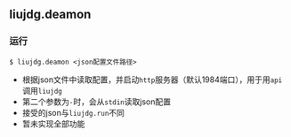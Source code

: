 ## liujdg.deamon

### 运行

```
$ liujdg.deamon <json配置文件路径>
```

- 根据json文件中读取配置，并启动`http`服务器（默认1984端口），用于用`api`调用`liujdg`
- 第二个参数为`-`时，会从`stdin`读取json配置
- 接受的json与`liujdg.run`不同
- 暂未实现全部功能